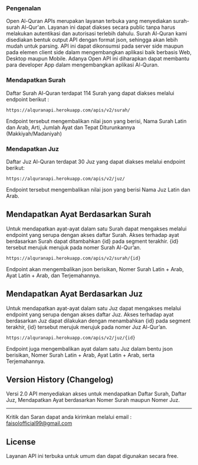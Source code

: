 ### Pengenalan
Open Al-Quran APIs merupakan layanan terbuka yang menyediakan  surah-surah Al-Qur'an. Layanan ini dapat diakses secara public tanpa  harus melakukan autentikasi dan autorisasi terlebih dahulu. Surah  Al-Quran kami disediakan bentuk output API dengan format json, sehingga  akan lebih mudah untuk parsing. API ini dapat dikonsumsi pada server  side maupun pada elemen client side dalam mengembangkan aplikasi baik  berbasis Web, Desktop maupun Mobile. Adanya Open API ini diharapkan  dapat membantu para developer App dalam mengembangkan aplikasi Al-Quran.

### Mendapatkan Surah 

Daftar Surah Al-Quran terdapat 114 Surah yang dapat diakses melalui endpoint berikut :

```
https://alquranapi.herokuapp.com/apis/v2/surah/
```

Endpoint tersebut mengembalikan nilai json yang berisi, Nama Surah Latin dan Arab, Arti, Jumlah Ayat dan Tepat Diturunkannya  (Makkiyah/Madaniyah)

### Mendapatkan Juz 

Daftar Juz Al-Quran terdapat 30 Juz yang dapat diakses melalui endpoint berikut:

```
https://alquranapi.herokuapp.com/apis/v2/juz/
```

Endpoint tersebut mengembalikan nilai json yang berisi Nama Juz Latin dan Arab.

## Mendapatkan Ayat Berdasarkan Surah

Untuk mendapatkan ayat-ayat dalam satu Surah dapat mengakses melalui  endpoint yang serupa dengan akses daftar Surah. Akses terhadap ayat  berdasarkan Surah dapat ditambahkan {id} pada segment terakhir. {id}  tersebut merujuk merujuk pada nomer Surah Al-Qur’an.

```
https://alquranapi.herokuapp.com/apis/v2/surah/{id}
```

Endpoint akan mengembalikan json berisikan, Nomer Surah Latin + Arab, Ayat Latin + Arab, dan Terjemahannya.

## Mendapatkan Ayat Berdasarkan Juz

Untuk mendapatkan ayat-ayat dalam satu Juz dapat mengakses melalui  endpoint yang serupa dengan akses daftar Juz. Akses terhadap ayat  berdasarkan Juz dapat dilakukan dengan menambahkan {id} pada segment  terakhir, {id} tersebut merujuk merujuk pada nomer Juz Al-Qur’an.

```
https://alquranapi.herokuapp.com/apis/v2/juz/{id}
```

Endpoint juga mengembalikan ayat dalam satu Juz dalam bentu json  berisikan, Nomer Surah Latin + Arab, Ayat Latin + Arab, serta  Terjemahannya.

## Version History (Changelog) 

Versi 2.0 API menyediakan akses untuk mendapatkan Daftar Surah, Daftar Juz, Mendapatkan Ayat berdasarkan  Nomer Surah maupun Nomer Juz. 

------

Kritik dan Saran dapat anda kirimkan melalui email : [faisolofficial99@gmail.com](mailto:faisoloffial99@gmail.com)

## License 

Layanan API ini terbuka untuk umum dan dapat digunakan secara free.
